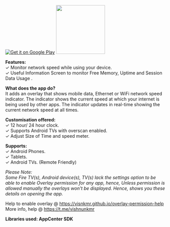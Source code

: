 <!-- ### Displays Live NetSpeed &amp; Time always on your Android TV/ Fire TV screen. Also monitor Free Memory, Uptime and Session Data Usage in Useful Information Screen. -->
<!-- Available for Download @ -->
[![Get it on Google Play](https://play.google.com/intl/en_us/badges/images/badge_new.png)](https://play.google.com/store/apps/details?id=visnkmr.apps.timenetspeed) [<img src="https://images-na.ssl-images-amazon.com/images/G/01/mobile-apps/devportal2/res/images/amazon-appstore-badge-english-white.png" data-canonical-src="" alt-text="" width="153" />](https://www.amazon.com/Vishnu-N-K-Speed-Monitor/dp/B0786KC4C1/)  
  
 **Features:**  
✓ Monitor network speed while using your device.  
✓ Useful Information Screen to monitor Free Memory, Uptime and Session Data Usage .  
  
**What does the app do?**  
It adds an overlay that shows mobile data, Ethernet or WiFi network speed indicator. The indicator shows the current speed at which your internet is being used by other apps. The indicator updates in real-time showing the current network speed at all times.  
  
**Customisation offered:**  
✓ 12 hour/ 24 hour clock.  
✓ Supports Android TVs with overscan enabled.  
✓ Adjust Size of Time and speed meter.  
  
**Supports:**  
✓ Android Phones.  
✓ Tablets.  
✓ Android TVs. (Remote Friendly)  
  
*Please Note:  
Some Fire TV(s), Android device(s), TV(s) lack the settings option to be able to enable Overlay permission for any app, hence, Unless permission is allowed manually the overlays won't be displayed. Hence, shows you these details on opening the app.*  
  
Help to enable overlay @ https://visnkmr.github.io/overlay-permission-help  
More info, help @ https://t.me/vishnunkmr  
  
**Libraries used: AppCenter SDK**
